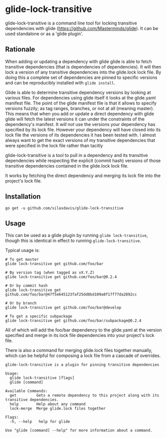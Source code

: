 # glide-lock-transitive
glide-lock-transitive is a command line tool for locking transitive dependencies
with glide (https://github.com/Masterminds/glide). It can be used standalone 
or as a 'glide plugin'.

## Rationale
When adding or updating a dependency with glide glide is able to fetch transitive
dependencies (that is dependencies of dependencies). It will then lock a version
of any transitive dependencies into the glide.lock lock file. By doing this a 
complete set of dependencies are pinned to specific versions and can be 
reproducibly installed with `glide install`.

Glide is able to determine transitive dependency versions by looking at various 
files. For dependencies using glide itself it looks at the glide.yaml manifest 
file. The point of the glide manifest file is that it allows to specify versions
fuzzily; as tag ranges, branches, or not at all (meaning master). This means that
when you add or update a direct dependency with glide glide will fetch the latest
versions it can under the constraints of the dependency's manifest. It _will not_ 
use the versions your dependency has specified by its lock file. However your
dependency will have closed into its lock file the versions of its dependencies
it has been tested with. I almost always want to get the exact versions of my
transitive dependencies that were specified in the lock file rather than tacitly 

glide-lock-transitive is a tool to pull in a dependency and its transitive 
dependencies while respecting the explicit (commit hash) versions of those
transitive dependencies contained in the glide.lock lock file.

It works by fetching the direct dependency and merging its lock file into
the project's lock file.

## Installation

`go get -u github.com/silasdavis/glide-lock-transitive`

## Usage
This can be used as a glide plugin by running `glide lock-transitive`, though
this is identical in effect to running `glide-lock-transitive`.

Typical usage is:
 
```shell
# To get master
glide lock-transitive get github.com/foo/bar

# By version tag (when tagged as vX.Y.Z)
glide lock-transitive get github.com/foo/bar@0.2.4

# Or by commit hash
glide lock-transitive get github.com/foo/bar@47f5e645123faf25dd8bd109a0f17f77da2892cc

# Or by branch
glide lock-transitive get github.com/foo/bar@develop

# To get a specific subpackage
glide lock-transitive get github.com/foo/bar/subpackage@0.2.4
```
 
All of which will add the foo/bar dependency to the glide.yaml at the version 
specified and merge in its lock file dependencies into your project's lock file.

There is also a command for merging glide.lock files together manually, which
can be helpful for composing a lock file from a cascade of overrides.


```shell
glide-lock-transitive is a plugin for pinning transitive dependencies

Usage:
  glide lock-transitive [flags]
  glide [command]

Available Commands:
  get         Gets a remote dependency to this project along with its transitive dependencies.
  help        Help about any command
  lock-merge  Merge glide.lock files together

Flags:
  -h, --help   help for glide

Use "glide [command] --help" for more information about a command.

```
